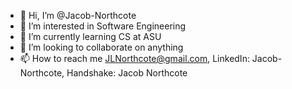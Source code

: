 - 👋 Hi, I’m @Jacob-Northcote
- 👀 I’m interested in Software Engineering
- 🌱 I’m currently learning CS at ASU
- 💞️ I’m looking to collaborate on anything
- 📫 How to reach me JLNorthcote@gmail.com, LinkedIn: Jacob-Northcote, Handshake: Jacob Northcote

<!---
I am a highly motivated and goal-oriented individual currently studying Computer Science at ASU. 
My passion lies in programming, business, and engineering, and I possess a strong drive to learn and adapt quickly. 
My ultimate aspiration is to become a successful entrepreneur,
but for now, I am focused on broadening my horizons and acquiring diverse skills and knowledge.
I am determined to make a meaningful and lasting impact on the world by combining my passion for technology and business acumen.
--->
